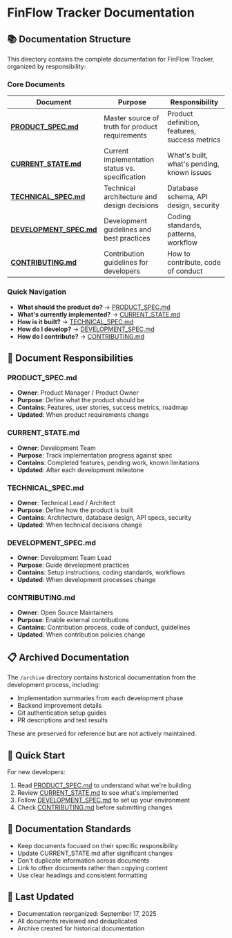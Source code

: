 # FinFlow Tracker Documentation

## 📚 Documentation Structure

This directory contains the complete documentation for FinFlow Tracker, organized by responsibility:

### Core Documents

| Document | Purpose | Responsibility |
|----------|---------|---------------|
| **[PRODUCT_SPEC.md](PRODUCT_SPEC.md)** | Master source of truth for product requirements | Product definition, features, success metrics |
| **[CURRENT_STATE.md](CURRENT_STATE.md)** | Current implementation status vs. specification | What's built, what's pending, known issues |
| **[TECHNICAL_SPEC.md](TECHNICAL_SPEC.md)** | Technical architecture and design decisions | Database schema, API design, security |
| **[DEVELOPMENT_SPEC.md](DEVELOPMENT_SPEC.md)** | Development guidelines and best practices | Coding standards, patterns, workflow |
| **[CONTRIBUTING.md](CONTRIBUTING.md)** | Contribution guidelines for developers | How to contribute, code of conduct |

### Quick Navigation

- **What should the product do?** → [PRODUCT_SPEC.md](PRODUCT_SPEC.md)
- **What's currently implemented?** → [CURRENT_STATE.md](CURRENT_STATE.md)
- **How is it built?** → [TECHNICAL_SPEC.md](TECHNICAL_SPEC.md)
- **How do I develop?** → [DEVELOPMENT_SPEC.md](DEVELOPMENT_SPEC.md)
- **How do I contribute?** → [CONTRIBUTING.md](CONTRIBUTING.md)

## 🎯 Document Responsibilities

### PRODUCT_SPEC.md
- **Owner**: Product Manager / Product Owner
- **Purpose**: Define what the product should be
- **Contains**: Features, user stories, success metrics, roadmap
- **Updated**: When product requirements change

### CURRENT_STATE.md
- **Owner**: Development Team
- **Purpose**: Track implementation progress against spec
- **Contains**: Completed features, pending work, known limitations
- **Updated**: After each development milestone

### TECHNICAL_SPEC.md
- **Owner**: Technical Lead / Architect
- **Purpose**: Define how the product is built
- **Contains**: Architecture, database design, API specs, security
- **Updated**: When technical decisions change

### DEVELOPMENT_SPEC.md
- **Owner**: Development Team Lead
- **Purpose**: Guide development practices
- **Contains**: Setup instructions, coding standards, workflows
- **Updated**: When development processes change

### CONTRIBUTING.md
- **Owner**: Open Source Maintainers
- **Purpose**: Enable external contributions
- **Contains**: Contribution process, code of conduct, guidelines
- **Updated**: When contribution policies change

## 📋 Archived Documentation

The `/archive` directory contains historical documentation from the development process, including:
- Implementation summaries from each development phase
- Backend improvement details
- Git authentication setup guides
- PR descriptions and test results

These are preserved for reference but are not actively maintained.

## 🚀 Quick Start

For new developers:
1. Read [PRODUCT_SPEC.md](PRODUCT_SPEC.md) to understand what we're building
2. Review [CURRENT_STATE.md](CURRENT_STATE.md) to see what's implemented
3. Follow [DEVELOPMENT_SPEC.md](DEVELOPMENT_SPEC.md) to set up your environment
4. Check [CONTRIBUTING.md](CONTRIBUTING.md) before submitting changes

## 📝 Documentation Standards

- Keep documents focused on their specific responsibility
- Update CURRENT_STATE.md after significant changes
- Don't duplicate information across documents
- Link to other documents rather than copying content
- Use clear headings and consistent formatting

## 🔄 Last Updated

- Documentation reorganized: September 17, 2025
- All documents reviewed and deduplicated
- Archive created for historical documentation
